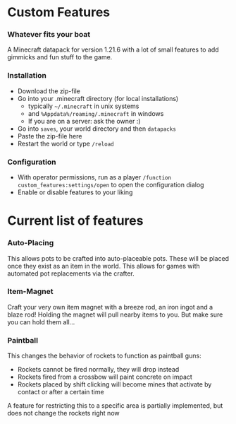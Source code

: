 # Custom Features
### Whatever fits your boat

A Minecraft datapack for version 1.21.6 with a lot of small features to add gimmicks
and fun stuff to the game.

### Installation
- Download the zip-file 
- Go into your .minecraft directory (for local installations)
  - typically `~/.minecraft` in unix systems
  - and `%Appdata%/roaming/.minecraft` in windows
  - If you are on a server: ask the owner :)
- Go into `saves`, your world directory and then `datapacks`
- Paste the zip-file here
- Restart the world or type `/reload`

### Configuration
- With operator permissions, run as a player `/function custom_features:settings/open`
to open the configuration dialog
- Enable or disable features to your liking

# Current list of features

### Auto-Placing
This allows pots to be crafted into auto-placeable pots. These will be placed
once they exist as an item in the world. This allows for games with automated
pot replacements via the crafter.

### Item-Magnet
Craft your very own item magnet with a breeze rod, an iron ingot and a blaze rod!
Holding the magnet will pull nearby items to you. But make sure you can hold them all...

### Paintball
This changes the behavior of rockets to function as paintball guns:
- Rockets cannot be fired normally, they will drop instead
- Rockets fired from a crossbow will paint concrete on impact
- Rockets placed by shift clicking will become mines that activate by contact or after a certain time

A feature for restricting this to a specific area is partially implemented, but does not change the rockets right now